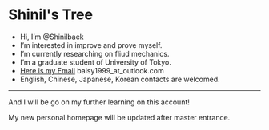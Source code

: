 # Shinil's Tree
- Hi, I’m @Shinilbaek
- I’m interested in improve and prove myself.
- I’m currently researching on fliud mechanics.
- I’m a graduate student of University of Tokyo.
- [Here is my Email](mailto:baisy1999@outlook.com) baisy1999_at_outlook.com
- English, Chinese, Japanese, Korean contacts are welcomed.
---

And I will be go on my further learning on this account!

My new personal homepage will be updated after master entrance.
